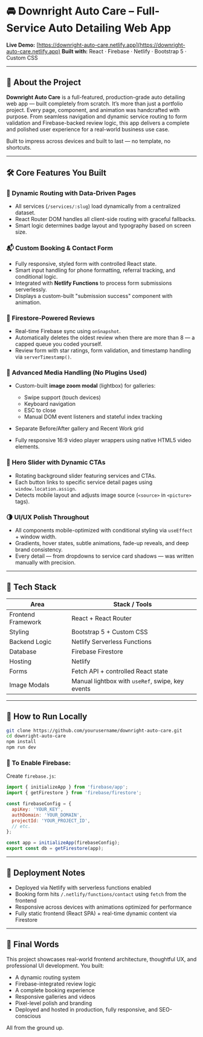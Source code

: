 # 🚘 Downright Auto Care – Full-Service Auto Detailing Web App

**Live Demo:** [https://downright-auto-care.netlify.app](https://downright-auto-care.netlify.app)
**Built with:** React · Firebase · Netlify · Bootstrap 5 · Custom CSS

---

## 🧠 About the Project

**Downright Auto Care** is a full-featured, production-grade auto detailing web app — built completely from scratch. It’s more than just a portfolio project. Every page, component, and animation was handcrafted with purpose. From seamless navigation and dynamic service routing to form validation and Firebase-backed review logic, this app delivers a complete and polished user experience for a real-world business use case.

Built to impress across devices and built to last — no template, no shortcuts.

---

## 🛠️ Core Features You Built

### 🔄 Dynamic Routing with Data-Driven Pages

* All services (`/services/:slug`) load dynamically from a centralized dataset.
* React Router DOM handles all client-side routing with graceful fallbacks.
* Smart logic determines badge layout and typography based on screen size.

### 📬 Custom Booking & Contact Form

* Fully responsive, styled form with controlled React state.
* Smart input handling for phone formatting, referral tracking, and conditional logic.
* Integrated with **Netlify Functions** to process form submissions serverlessly.
* Displays a custom-built "submission success" component with animation.

### 🔁 Firestore-Powered Reviews

* Real-time Firebase sync using `onSnapshot`.
* Automatically deletes the oldest review when there are more than 8 — a capped queue you coded yourself.
* Review form with star ratings, form validation, and timestamp handling via `serverTimestamp()`.

### 📸 Advanced Media Handling (No Plugins Used)

* Custom-built **image zoom modal** (lightbox) for galleries:

  * Swipe support (touch devices)
  * Keyboard navigation
  * ESC to close
  * Manual DOM event listeners and stateful index tracking
* Separate Before/After gallery and Recent Work grid
* Fully responsive 16:9 video player wrappers using native HTML5 video elements.

### 🎯 Hero Slider with Dynamic CTAs

* Rotating background slider featuring services and CTAs.
* Each button links to specific service detail pages using `window.location.assign`.
* Detects mobile layout and adjusts image source (`<source>` in `<picture>` tags).

### 🌗 UI/UX Polish Throughout

* All components mobile-optimized with conditional styling via `useEffect` + window width.
* Gradients, hover states, subtle animations, fade-up reveals, and deep brand consistency.
* Every detail — from dropdowns to service card shadows — was written manually with precision.

---

## 🧱 Tech Stack

| Area               | Stack / Tools                                    |
| ------------------ | ------------------------------------------------ |
| Frontend Framework | React + React Router                             |
| Styling            | Bootstrap 5 + Custom CSS                         |
| Backend Logic      | Netlify Serverless Functions                     |
| Database           | Firebase Firestore                               |
| Hosting            | Netlify                                          |
| Forms              | Fetch API + controlled React state               |
| Image Modals       | Manual lightbox with `useRef`, swipe, key events |

---

## 🧪 How to Run Locally

```bash
git clone https://github.com/yourusername/downright-auto-care.git
cd downright-auto-care
npm install
npm run dev
```

### 🔐 To Enable Firebase:

Create `firebase.js`:

```js
import { initializeApp } from 'firebase/app';
import { getFirestore } from 'firebase/firestore';

const firebaseConfig = {
  apiKey: 'YOUR_KEY',
  authDomain: 'YOUR_DOMAIN',
  projectId: 'YOUR_PROJECT_ID',
  // etc.
};

const app = initializeApp(firebaseConfig);
export const db = getFirestore(app);
```

---

## 🚀 Deployment Notes

* Deployed via Netlify with serverless functions enabled
* Booking form hits `/.netlify/functions/contact` using `fetch` from the frontend
* Responsive across devices with animations optimized for performance
* Fully static frontend (React SPA) + real-time dynamic content via Firestore

---

## 💬 Final Words

This project showcases real-world frontend architecture, thoughtful UX, and professional UI development. You built:

* A dynamic routing system
* Firebase-integrated review logic
* A complete booking experience
* Responsive galleries and videos
* Pixel-level polish and branding
* Deployed and hosted in production, fully responsive, and SEO-conscious

All from the ground up.
